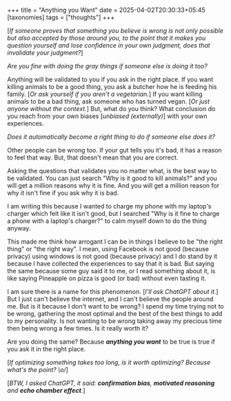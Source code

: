 +++
title = "Anything you Want"
date = 2025-04-02T20:30:33+05:45
[taxonomies] 
tags = ["thoughts"]
+++

[_If someone proves that something you believe is wrong is not only possible but
also accepted by those around you, to the point that it makes you question 
yourself and lose confidence in your own judgment, does that invalidate your
judgment?_]

_Are you fine with doing the gray things if someone else is doing it too?_

Anything will be validated to you if you ask in the right place. If you want 
killing animals to be a good thing, you ask a butcher how he is feeding his 
family. [_Or ask yourself if you aren't a vegetarian._]
If you want killing animals to be a bad thing, ask someone who has turned vegan.
[_Or just anyone without the context._] But, what do you think? What conclusion
do you reach from your own biases [_unbiased (externally)_] with your own
experiences.

_Does it automatically become a right thing to do if someone else does it?_

Other people can be wrong too. If your gut tells you it's bad, it has a reason 
to feel that way. But, that doesn't mean that you are correct.

Asking the questions that validates you no matter what, is the best way to be 
validated. You can just search "Why is it good to kill animals?" and you will 
get a million reasons why it is fine. And you will get a million reason for why 
it isn't fine if you ask why it is bad.

I am writing this because I wanted to charge my phone with my laptop's charger 
which felt like it isn't good, but I searched "Why is it fine to charge a phone 
with a laptop's charger?" to calm myself down to do the thing anyway.

This made me think how arrogant I can be in things I believe to be "the right 
thing" or "the right way". I mean, using Facebook is not good (because privacy)
 using windows is not good (because privacy) and I do stand by it because 
I have collected the experiences to say that it is bad. But saying the same
because some guy said it to me, or I read something about it, is like saying 
Pineapple on pizza is good (or bad) without even tasting it.

I am sure there is a name for this phenomenon. [_I'll ask ChatGPT about it._]
But I just can't believe the internet, and I can't believe the people around 
me. But is it because I don't want to be wrong? I spend my time trying not to 
be wrong, gathering the most optimal and the best of the best things to add 
to my personality. Is not wanting to be wrong taking away my precious time 
then being wrong a few times. Is it really worth it? 

Are you doing the same? Because ___anything you want___ to be true is true if 
you ask it in the right place.

[_If optimizing something takes too long, is it worth optimizing? Because what's
the point? \o/_]

[_BTW, I asked ChatGPT, it said: __confirmation bias__, __motivated reasoning__ 
and __echo chamber effect__._]
